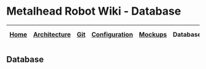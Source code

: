 # Metalhead Robot Wiki - Database

| [Home](../README.md) | [Architecture](../architecture/README.md) | [Git](../git/README.md) | [Configuration](../configuration/README.md) | [Mockups](../mockups/README.md) | Database | [Setup](../setup/README.md) | [Project Management](../project-management/README.md) | [Quality](../quality/README.md) |
| :--: | :----------: | :-: | :-----------: | :-----: | :------: | :---: | :----------------: | :-----: |

## Database
